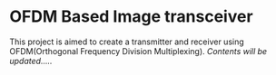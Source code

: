 ﻿ # OFDM Based Image transceiver
This project is aimed to create a transmitter and receiver using OFDM(Orthogonal Frequency Division Multiplexing). 
*Contents will be updated.....*

